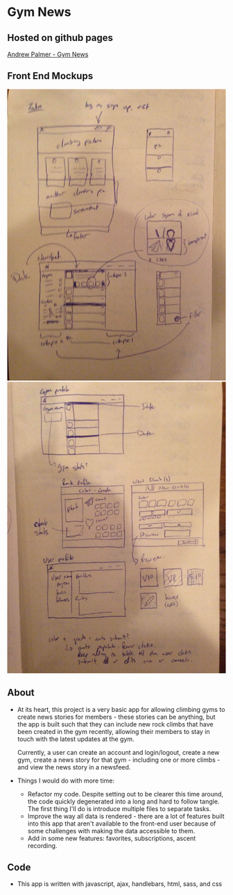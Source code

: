 # Gym News

## Hosted on github pages

  [Andrew Palmer - Gym News](http://apalmer0.github.io/gym-news-front-end/index.html)

## Front End Mockups

  ![Mockup](assets/images/mockup1.JPG?raw=true)
  ![Mockup](assets/images/mockup2.JPG?raw=true)

## About

-   At its heart, this project is a very basic app for allowing climbing gyms to
    create news stories for members - these stories can be anything, but the app
    is built such that they can include new rock climbs that have been created
    in the gym recently, allowing their members to stay in touch with the latest
    updates at the gym.

    Currently, a user can create an account and login/logout, create a new gym,
    create a news story for that gym - including one or more climbs - and view
    the news story in a newsfeed.

-   Things I would do with more time:

    -   Refactor my code. Despite setting out to be clearer this time around,
        the code quickly degenerated into a long and hard to follow tangle. The
        first thing I'll do is introduce multiple files to separate tasks.
    -   Improve the way all data is rendered - there are a lot of features built
        into this app that aren't available to the front-end user because of
        some challenges with making the data accessible to them.
    -   Add in some new features: favorites, subscriptions, ascent recording.

## Code

-   This app is written with javascript, ajax, handlebars, html, sass, and css
